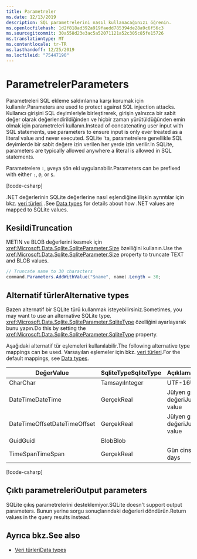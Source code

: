 ```yaml
---
title: Parametreler
ms.date: 12/13/2019
description: SQL parametrelerini nasıl kullanacağınızı öğrenin.
ms.openlocfilehash: 1d2f818ad392a919faedd785394de28a9c6f56c3
ms.sourcegitcommit: 30a558d23e3ac5a52071121a52c305c85fe15726
ms.translationtype: MT
ms.contentlocale: tr-TR
ms.lasthandoff: 12/25/2019
ms.locfileid: "75447190"
---
```

# <a name="parameters"></a><span data-ttu-id="3b7cc-103">Parametreler</span><span class="sxs-lookup"><span data-stu-id="3b7cc-103">Parameters</span></span>

<span data-ttu-id="3b7cc-104">Parametreleri SQL ekleme saldırılarına karşı korumak için kullanılır.</span><span class="sxs-lookup"><span data-stu-id="3b7cc-104">Parameters are used to protect against SQL injection attacks.</span></span> <span data-ttu-id="3b7cc-105">Kullanıcı girişini SQL deyimleriyle birleştirerek, girişin yalnızca bir sabit değer olarak değerlendirildiğinden ve hiçbir zaman yürütüldüğünden emin olmak için parametreleri kullanın.</span><span class="sxs-lookup"><span data-stu-id="3b7cc-105">Instead of concatenating user input with SQL statements, use parameters to ensure input is only ever treated as a literal value and never executed.</span></span> <span data-ttu-id="3b7cc-106">SQLite 'ta, parametrelere genellikle SQL deyimlerde bir sabit değere izin verilen her yerde izin verilir.</span><span class="sxs-lookup"><span data-stu-id="3b7cc-106">In SQLite, parameters are typically allowed anywhere a literal is allowed in SQL statements.</span></span>

<span data-ttu-id="3b7cc-107">Parametrelere `:`, `@`veya `$`ön eki uygulanabilir.</span><span class="sxs-lookup"><span data-stu-id="3b7cc-107">Parameters can be prefixed with either `:`, `@`, or `$`.</span></span>

[!code-csharp[](../../../../samples/snippets/standard/data/sqlite/HelloWorldSample/Program.cs?name=snippet_Parameter)]

<span data-ttu-id="3b7cc-108">.NET değerlerinin SQLite değerlerine nasıl eşlendiğine ilişkin ayrıntılar için bkz. [veri türleri](types.md) .</span><span class="sxs-lookup"><span data-stu-id="3b7cc-108">See [Data types](types.md) for details about how .NET values are mapped to SQLite values.</span></span>

## <a name="truncation"></a><span data-ttu-id="3b7cc-109">Kesildi</span><span class="sxs-lookup"><span data-stu-id="3b7cc-109">Truncation</span></span>

<span data-ttu-id="3b7cc-110">METIN ve BLOB değerlerini kesmek için <xref:Microsoft.Data.Sqlite.SqliteParameter.Size> özelliğini kullanın.</span><span class="sxs-lookup"><span data-stu-id="3b7cc-110">Use the <xref:Microsoft.Data.Sqlite.SqliteParameter.Size> property to truncate TEXT and BLOB values.</span></span>

```csharp
// Truncate name to 30 characters
command.Parameters.AddWithValue("$name", name).Length = 30;
```

## <a name="alternative-types"></a><span data-ttu-id="3b7cc-111">Alternatif türler</span><span class="sxs-lookup"><span data-stu-id="3b7cc-111">Alternative types</span></span>

<span data-ttu-id="3b7cc-112">Bazen alternatif bir SQLite türü kullanmak isteyebilirsiniz.</span><span class="sxs-lookup"><span data-stu-id="3b7cc-112">Sometimes, you may want to use an alternative SQLite type.</span></span> <span data-ttu-id="3b7cc-113"><xref:Microsoft.Data.Sqlite.SqliteParameter.SqliteType> özelliğini ayarlayarak bunu yapın.</span><span class="sxs-lookup"><span data-stu-id="3b7cc-113">Do this by setting the <xref:Microsoft.Data.Sqlite.SqliteParameter.SqliteType> property.</span></span>

<span data-ttu-id="3b7cc-114">Aşağıdaki alternatif tür eşlemeleri kullanılabilir.</span><span class="sxs-lookup"><span data-stu-id="3b7cc-114">The following alternative type mappings can be used.</span></span> <span data-ttu-id="3b7cc-115">Varsayılan eşlemeler için bkz. [veri türleri](types.md).</span><span class="sxs-lookup"><span data-stu-id="3b7cc-115">For the default mappings, see [Data types](types.md).</span></span>

| <span data-ttu-id="3b7cc-116">Değer</span><span class="sxs-lookup"><span data-stu-id="3b7cc-116">Value</span></span>          | <span data-ttu-id="3b7cc-117">SqliteType</span><span class="sxs-lookup"><span data-stu-id="3b7cc-117">SqliteType</span></span> | <span data-ttu-id="3b7cc-118">Açıklamalar</span><span class="sxs-lookup"><span data-stu-id="3b7cc-118">Remarks</span></span>          |
| -------------- | ---------- | ---------------- |
| <span data-ttu-id="3b7cc-119">Char</span><span class="sxs-lookup"><span data-stu-id="3b7cc-119">Char</span></span>           | <span data-ttu-id="3b7cc-120">Tamsayı</span><span class="sxs-lookup"><span data-stu-id="3b7cc-120">Integer</span></span>    | <span data-ttu-id="3b7cc-121">UTF-16</span><span class="sxs-lookup"><span data-stu-id="3b7cc-121">UTF-16</span></span>           |
| <span data-ttu-id="3b7cc-122">DateTime</span><span class="sxs-lookup"><span data-stu-id="3b7cc-122">DateTime</span></span>       | <span data-ttu-id="3b7cc-123">Gerçek</span><span class="sxs-lookup"><span data-stu-id="3b7cc-123">Real</span></span>       | <span data-ttu-id="3b7cc-124">Jülyen gün değeri</span><span class="sxs-lookup"><span data-stu-id="3b7cc-124">Julian day value</span></span> |
| <span data-ttu-id="3b7cc-125">DateTimeOffset</span><span class="sxs-lookup"><span data-stu-id="3b7cc-125">DateTimeOffset</span></span> | <span data-ttu-id="3b7cc-126">Gerçek</span><span class="sxs-lookup"><span data-stu-id="3b7cc-126">Real</span></span>       | <span data-ttu-id="3b7cc-127">Jülyen gün değeri</span><span class="sxs-lookup"><span data-stu-id="3b7cc-127">Julian day value</span></span> |
| <span data-ttu-id="3b7cc-128">Guid</span><span class="sxs-lookup"><span data-stu-id="3b7cc-128">Guid</span></span>           | <span data-ttu-id="3b7cc-129">Blob</span><span class="sxs-lookup"><span data-stu-id="3b7cc-129">Blob</span></span>       |                  |
| <span data-ttu-id="3b7cc-130">TimeSpan</span><span class="sxs-lookup"><span data-stu-id="3b7cc-130">TimeSpan</span></span>       | <span data-ttu-id="3b7cc-131">Gerçek</span><span class="sxs-lookup"><span data-stu-id="3b7cc-131">Real</span></span>       | <span data-ttu-id="3b7cc-132">Gün cinsinden</span><span class="sxs-lookup"><span data-stu-id="3b7cc-132">In days</span></span>          |

[!code-csharp[](../../../../samples/snippets/standard/data/sqlite/DateAndTimeSample/Program.cs?name=snippet_SqliteType)]

## <a name="output-parameters"></a><span data-ttu-id="3b7cc-133">Çıktı parametreleri</span><span class="sxs-lookup"><span data-stu-id="3b7cc-133">Output parameters</span></span>

<span data-ttu-id="3b7cc-134">SQLite çıkış parametrelerini desteklemiyor.</span><span class="sxs-lookup"><span data-stu-id="3b7cc-134">SQLite doesn't support output parameters.</span></span> <span data-ttu-id="3b7cc-135">Bunun yerine sorgu sonuçlarındaki değerleri döndürün.</span><span class="sxs-lookup"><span data-stu-id="3b7cc-135">Return values in the query results instead.</span></span>

## <a name="see-also"></a><span data-ttu-id="3b7cc-136">Ayrıca bkz.</span><span class="sxs-lookup"><span data-stu-id="3b7cc-136">See also</span></span>

* [<span data-ttu-id="3b7cc-137">Veri türleri</span><span class="sxs-lookup"><span data-stu-id="3b7cc-137">Data types</span></span>](types.md)
